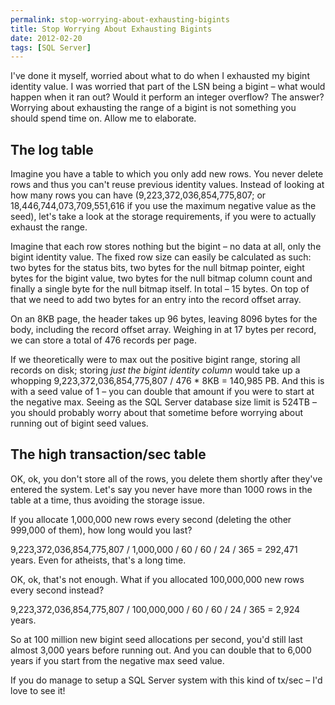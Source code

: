 ```yaml
---
permalink: stop-worrying-about-exhausting-bigints
title: Stop Worrying About Exhausting Bigints
date: 2012-02-20
tags: [SQL Server]
---
```

I've done it myself, worried about what to do when I exhausted my bigint identity value. I was worried that part of the LSN being a bigint – what would happen when it ran out? Would it perform an integer overflow? The answer? Worrying about exhausting the range of a bigint is not something you should spend time on. Allow me to elaborate.

<!-- more -->

## The log table

Imagine you have a table to which you only add new rows. You never delete rows and thus you can't reuse previous identity values. Instead of looking at how many rows you can have (9,223,372,036,854,775,807; or 18,446,744,073,709,551,616 if you use the maximum negative value as the seed), let's take a look at the storage requirements, if you were to actually exhaust the range.

Imagine that each row stores nothing but the bigint – no data at all, only the bigint identity value. The fixed row size can easily be calculated as such: two bytes for the status bits, two bytes for the null bitmap pointer, eight bytes for the bigint value, two bytes for the null bitmap column count and finally a single byte for the null bitmap itself. In total – 15 bytes. On top of that we need to add two bytes for an entry into the record offset array.

On an 8KB page, the header takes up 96 bytes, leaving 8096 bytes for the body, including the record offset array. Weighing in at 17 bytes per record, we can store a total of 476 records per page.

If we theoretically were to max out the positive bigint range, storing all records on disk; storing *just the bigint identity column* would take up a whopping 9,223,372,036,854,775,807 / 476 * 8KB = 140,985 PB. And this is with a seed value of 1 – you can double that amount if you were to start at the negative max. Seeing as the SQL Server database size limit is 524TB – you should probably worry about that sometime before worrying about running out of bigint seed values.

## The high transaction/sec table

OK, ok, you don't store all of the rows, you delete them shortly after they've entered the system. Let's say you never have more than 1000 rows in the table at a time, thus avoiding the storage issue.

If you allocate 1,000,000 new rows every second (deleting the other 999,000 of them), how long would you last?

9,223,372,036,854,775,807 / 1,000,000 / 60 / 60 / 24 / 365 = 292,471 years. Even for atheists, that's a long time.

OK, ok, that's not enough. What if you allocated 100,000,000 new rows every second instead?

9,223,372,036,854,775,807 / 100,000,000 / 60 / 60 / 24 / 365 = 2,924 years.

So at 100 million new bigint seed allocations per second, you'd still last almost 3,000 years before running out. And you can double that to 6,000 years if you start from the negative max seed value.

If you do manage to setup a SQL Server system with this kind of tx/sec – I'd love to see it!
